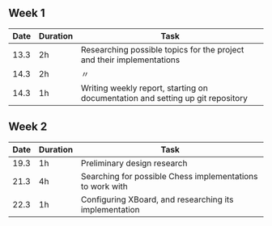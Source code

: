 ## Week 1
|Date|Duration|Task|
|----|--------|----|
|13.3|2h      |Researching possible topics for the project and their implementations|
|14.3|2h      | 〃|
|14.3|1h      |Writing weekly report, starting on documentation and setting up git repository|

## Week 2   
|Date|Duration|Task|
|----|--------|----|
|19.3|1h      |Preliminary design research|
|21.3|4h      |Searching for possible Chess implementations to work with|
|22.3|1h      |Configuring XBoard, and researching its implementation|
